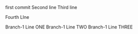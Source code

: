 first commit
Second line
Third line

Fourth LIne

Branch-1 Line ONE
Branch-1 Line TWO 
Branch-1 Line THREE 
